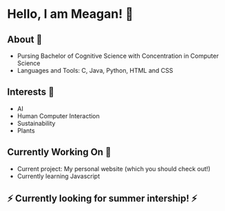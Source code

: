 # Hello, I am Meagan! 👋

<!--
**meaganck/meaganck** is a ✨ _special_ ✨ repository because its `README.md` (this file) appears on your GitHub profile.

Here are some ideas to get you started:

- 🔭 I’m currently working on ...
- 🌱 I’m currently learning ...
- 👯 I’m looking to collaborate on ...
- 🤔 I’m looking for help with ...
- 💬 Ask me about ...
- 📫 How to reach me: ...
- 😄 Pronouns: ...
- ⚡ Fun fact: ...
-->

## About 💬
- Pursing Bachelor of Cognitive Science with Concentration in Computer Science
- Languages and Tools: C, Java, Python, HTML and CSS


## Interests 🌱
- AI
- Human Computer Interaction
- Sustainability
- Plants

## Currently Working On 🤔
- Current project: My personal website (which you should check out!)
- Currently learning Javascript

## ⚡ Currently looking for summer intership! ⚡
